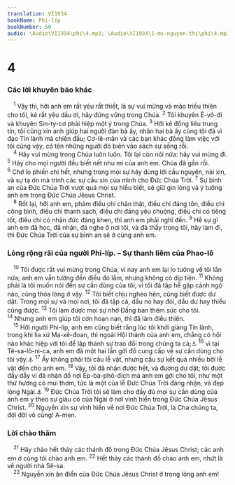 ```yaml
---
translation: VI1934
bookName: Phi-líp 
bookNumber: 50
audio: \Audio\VI1934\phi\4.mp3; \Audio\VI1934\1-ms-nguyen-thi\phi\4.mp3; \Audio\VI1934\2-ms-david-dong\phi\4.mp3
---
```


<div class="title"><h1>4</h1><h3>Các lời khuyên bảo khác</h3></div>
<span class="verse phi_4_1"> <sup>1</sup> Vậy thì, hỡi anh em rất yêu rất thiết, là sự vui mừng và mão triều thiên cho tôi, kẻ rất yêu dấu ơi, hãy đứng vững trong Chúa. </span>
<span class="verse phi_4_2"><sup>2</sup> Tôi khuyên Ê-vô-đi và khuyên Sin-ty-cơ phải hiệp một ý trong Chúa. </span>
<span class="verse phi_4_3"><sup>3</sup> Hỡi kẻ đồng liêu trung tín, tôi cũng xin anh giúp hai người đàn bà ấy, nhân hai bà ấy cùng tôi đã vì đạo Tin lành mà chiến đấu; Cơ-lê-măn và các bạn khác đồng làm việc với tôi cũng vậy, có tên những người đó biên vào sách sự sống rồi. <br/></span>
<span class="verse phi_4_4"> <sup>4</sup> Hãy vui mừng trong Chúa luôn luôn. Tôi lại còn nói nữa: hãy vui mừng đi. </span>
<span class="verse phi_4_5"><sup>5</sup> Hãy cho mọi người đều biết nết nhu mì của anh em. Chúa đã gần rồi. </span>
<span class="verse phi_4_6"><sup>6</sup> Chớ lo phiền chi hết, nhưng trong mọi sự hãy dùng lời cầu nguyện, nài xin, và sự tạ ơn mà trình các sự cầu xin của mình cho Đức Chúa Trời. </span>
<span class="verse phi_4_7"><sup>7</sup> Sự bình an của Đức Chúa Trời vượt quá mọi sự hiểu biết, sẽ giữ gìn lòng và ý tưởng anh em trong Đức Chúa Jêsus Christ. <br/></span>
<span class="verse phi_4_8"> <sup>8</sup> Rốt lại, hỡi anh em, phàm điều chi chân thật, điều chi đáng tôn, điều chi công bình, điều chi thanh sạch, điều chi đáng yêu chuộng, điều chi có tiếng tốt, điều chi có nhân đức đáng khen, thì anh em phải nghĩ đến. </span>
<span class="verse phi_4_9"><sup>9</sup> Hễ sự gì anh em đã học, đã nhận, đã nghe ở nơi tôi, và đã thấy trong tôi, hãy làm đi, thì Đức Chúa Trời của sự bình an sẽ ở cùng anh em. <br/></span>
<div class="title"><h3>Lòng rộng rãi của người Phi-líp. – Sự thanh liêm của Phao-lô</h3></div>
<span class="verse phi_4_10"> <sup>10</sup> Tôi được rất vui mừng trong Chúa, vì nay anh em lại lo tưởng về tôi lần nữa; anh em vẫn tưởng đến điều đó lắm, nhưng không có dịp tiện. </span>
<span class="verse phi_4_11"><sup>11</sup> Không phải là tôi muốn nói đến sự cần dùng của tôi; vì tôi đã tập hễ gặp cảnh ngộ nào, cũng thỏa lòng ở vậy. </span>
<span class="verse phi_4_12"><sup>12</sup> Tôi biết chịu nghèo hèn, cũng biết được dư dật. Trong mọi sự và mọi nơi, tôi đã tập cả, dầu no hay đói, dầu dư hay thiếu cũng được. </span>
<span class="verse phi_4_13"><sup>13</sup> Tôi làm được mọi sự nhờ Đấng ban thêm sức cho tôi. </span>
<span class="verse phi_4_14"><sup>14</sup> Nhưng anh em giúp tôi cơn hoạn nạn, thì đã làm điều thiện. <br/></span>
<span class="verse phi_4_15"> <sup>15</sup> Hỡi người Phi-líp, anh em cũng biết rằng lúc tôi khởi giảng Tin lành, trong khi lìa xứ Ma-xê-đoan, thì ngoài Hội thánh của anh em, chẳng có hội nào khác hiệp với tôi để lập thành sự trao đổi trong chúng ta cả;<a data-toggle="tooltip" data-placement="bottom" title="2Co 11:9">⚓</a></span>
<span class="verse phi_4_16"><sup>16</sup> vì tại Tê-sa-lô-ni-ca, anh em đã một hai lần gởi đồ cung cấp về sự cần dùng cho tôi vậy.<a data-toggle="tooltip" data-placement="bottom" title="Cong 17:1">⚓</a></span>
<span class="verse phi_4_17"><sup>17</sup> Ấy không phải tôi cầu lễ vật, nhưng cầu sự kết quả nhiều bởi lễ vật đến cho anh em. </span>
<span class="verse phi_4_18"><sup>18</sup> Vậy, tôi đã nhận được hết, và đương dư dật; tôi được đầy dẫy vì đã nhận đồ nơi Ép-ba-phô-đích mà anh em gởi cho tôi, như một thứ hương có mùi thơm, tức là một của lễ Đức Chúa Trời đáng nhận, và đẹp lòng Ngài.<a data-toggle="tooltip" data-placement="bottom" title="Xu 29:18">⚓</a></span>
<span class="verse phi_4_19"><sup>19</sup> Đức Chúa Trời tôi sẽ làm cho đầy đủ mọi sự cần dùng của anh em y theo sự giàu có của Ngài ở nơi vinh hiển trong Đức Chúa Jêsus Christ. </span>
<span class="verse phi_4_20"><sup>20</sup> Nguyền xin sự vinh hiển về nơi Đức Chúa Trời, là Cha chúng ta, đời đời vô cùng! A-men. <br/></span>
<div class="title"><h3>Lời chào thăm</h3></div>
<span class="verse phi_4_21"> <sup>21</sup> Hãy chào hết thảy các thánh đồ trong Đức Chúa Jêsus Christ; các anh em ở cùng tôi chào anh em. </span>
<span class="verse phi_4_22"><sup>22</sup> Hết thảy các thánh đồ chào anh em, nhứt là về người nhà Sê-sa. <br/></span>
<span class="verse phi_4_23"> <sup>23</sup> Nguyền xin ân điển của Đức Chúa Jêsus Christ ở trong lòng anh em! <br/></span>
